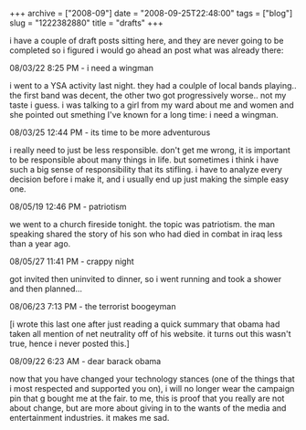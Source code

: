 +++
archive = ["2008-09"]
date = "2008-09-25T22:48:00"
tags = ["blog"]
slug = "1222382880"
title = "drafts"
+++

i have a couple of draft posts sitting here, and they are never going to
be completed so i figured i would go ahead an post what was already there:

08/03/22 8:25 PM - i need a wingman

i went to a YSA activity last night. they had a coulple of local bands
playing.. the first band was decent, the other two got progressively
worse.. not my taste i guess. i was talking to a girl from my ward about
me and women and she pointed out smething I've known for a long time:
i need a wingman.

08/03/25 12:44 PM - its time to be more adventurous

i really need to just be less responsible. don't get me wrong, it is
important to be responsible about many things in life. but sometimes
i think i have such a big sense of responsibility that its stifling.
i have to analyze every decision before i make it, and i usually end up
just making the simple easy one.

08/05/19 12:46 PM - patriotism

we went to a church fireside tonight. the topic was patriotism. the man
speaking shared the story of his son who had died in combat in iraq less
than a year ago.

08/05/27 11:41 PM - crappy night

got invited then uninvited to dinner, so i went running and took a shower
and then planned...

08/06/23 7:13 PM - the terrorist boogeyman

[i wrote this last one after just reading a quick summary that obama had
taken all mention of net neutrality off of his website. it turns out this
wasn't true, hence i never posted this.]

08/09/22 6:23 AM - dear barack obama

now that you have changed your technology stances (one of the things that
i most respected and supported you on), i will no longer wear the campaign
pin that g bought me at the fair. to me, this is proof that you really are
not about change, but are more about giving in to the wants of the media
and entertainment industries. it makes me sad.

